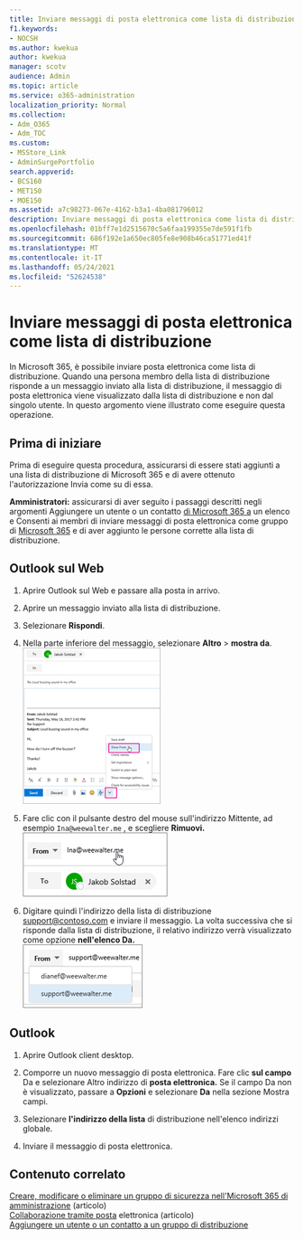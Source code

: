 ```yaml
---
title: Inviare messaggi di posta elettronica come lista di distribuzione
f1.keywords:
- NOCSH
ms.author: kwekua
author: kwekua
manager: scotv
audience: Admin
ms.topic: article
ms.service: o365-administration
localization_priority: Normal
ms.collection:
- Adm_O365
- Adm_TOC
ms.custom:
- MSStore_Link
- AdminSurgePortfolio
search.appverid:
- BCS160
- MET150
- MOE150
ms.assetid: a7c98273-067e-4162-b3a1-4ba081796012
description: Inviare messaggi di posta elettronica come lista di distribuzione in Microsoft 365 in modo che quando un membro risponde a un messaggio venga visualizzato dalla lista di distribuzione.
ms.openlocfilehash: 01bff7e1d2515670c5a6faa199355e7de591f1fb
ms.sourcegitcommit: 686f192e1a650ec805fe8e908b46ca51771ed41f
ms.translationtype: MT
ms.contentlocale: it-IT
ms.lasthandoff: 05/24/2021
ms.locfileid: "52624538"
---
```

# <a name="send-email-as-a-distribution-list"></a>Inviare messaggi di posta elettronica come lista di distribuzione

In Microsoft 365, è possibile inviare posta elettronica come lista di distribuzione. Quando una persona membro della lista di distribuzione risponde a un messaggio inviato alla lista di distribuzione, il messaggio di posta elettronica viene visualizzato dalla lista di distribuzione e non dal singolo utente. In questo argomento viene illustrato come eseguire questa operazione.
  
## <a name="before-you-begin"></a>Prima di iniziare

Prima di eseguire questa procedura, assicurarsi di essere stati aggiunti a una lista di distribuzione di Microsoft 365 e di avere ottenuto l'autorizzazione Invia come su di essa.
  
 **Amministratori:** assicurarsi di aver seguito i passaggi descritti negli argomenti Aggiungere un utente o un contatto [di Microsoft 365 a](../email/add-user-or-contact-to-distribution-list.md) un elenco e Consenti ai membri di inviare messaggi di posta elettronica come gruppo di [Microsoft 365](../../solutions/allow-members-to-send-as-or-send-on-behalf-of-group.md#allow-members-to-send-email-as-a-group) e di aver aggiunto le persone corrette alla lista di distribuzione.
  
## <a name="outlook-on-the-web"></a>Outlook sul Web

1. Aprire Outlook sul Web e passare alla posta in arrivo. 
    
2. Aprire un messaggio inviato alla lista di distribuzione. 
    
3. Selezionare **Rispondi**. 
    
4. Nella parte inferiore del messaggio, selezionare **Altro** \> **mostra da**.<br/> ![Seleziona Altro e quindi scegli Mostra da](../../media/534f13b7-9f15-48ea-8835-ea2ed1863ece.png)
  
5. Fare clic con il pulsante destro del mouse sull'indirizzo Mittente, ad esempio `Ina@weewalter.me` , e scegliere **Rimuovi.**<br/> ![Rimuovere l'alias FROM](../../media/9b8d8e8f-dc46-499c-89bd-0a480603bf1f.png)
  
6. Digitare quindi l'indirizzo della lista di distribuzione support@contoso.com e inviare il messaggio. La volta successiva che si risponde dalla lista di distribuzione, il relativo indirizzo verrà visualizzato come opzione **nell'elenco Da.**<br/>![Viene visualizzato l'alias della cassetta postale condivisa](../../media/f7632a9a-9cab-446c-9e37-23ef50c5b975.png)

## <a name="outlook"></a>Outlook

1. Aprire Outlook client desktop.

2. Comporre un nuovo messaggio di posta elettronica. Fare clic **sul campo** Da e selezionare Altro indirizzo di **posta elettronica.** Se il campo Da non è visualizzato, passare a **Opzioni** e selezionare **Da** nella sezione Mostra campi.

3. Selezionare **l'indirizzo della lista** di distribuzione nell'elenco indirizzi globale.

4. Inviare il messaggio di posta elettronica.

## <a name="related-content"></a>Contenuto correlato

[Creare, modificare o eliminare un gruppo di sicurezza nell'Microsoft 365 di amministrazione](../email/create-edit-or-delete-a-security-group.md) (articolo)\
[Collaborazione tramite posta](../email/email-collaboration.md) elettronica (articolo)\
[Aggiungere un utente o un contatto a un gruppo di distribuzione](../email/add-user-or-contact-to-distribution-list.md)